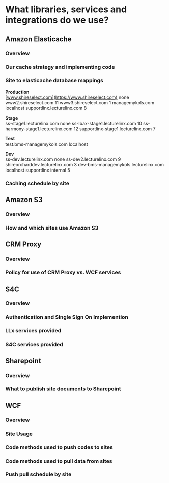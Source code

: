 <!-- TITLE: Common Libraries, Services and Integrations -->
<!-- SUBTITLE: A quick summary of and internal and external libraries, services and integrations -->

# What libraries, services and integrations do we use?
## Amazon Elasticache
### Overview
### Our cache strategy and implementing code
### Site to elasticache database mappings 
**Production**		
	[www.shireselect.com](https://www.shireselect.com)	 none
	www2.shireselect.com	11
	www3.shireselect.com	1
	managemykols.com	localhost
	supportlinx.lecturelinx.com 8
		
**Stage**		
	ss-stage1.lecturelinx.com	none
	ss-lbax-stage1.lecturelinx.com	10
	ss-harmony-stage1.lecturelinx.com	12
	supportlinx-stage1.lecturelinx.com	7
		
**Test**		
	test.bms-managemykols.com	localhost
		
**Dev**		
	ss-dev.lecturelinx.com	none
	ss-dev2.lecturelinx.com	9
	shireorcharddev.lecturelinx.com	3
	dev-bms-managemykols.lecturelinx.com	localhost
	supportlinx internal 5

### Caching schedule by site
## Amazon S3
### Overview
### How and which sites use Amazon S3
## CRM Proxy
### Overview
### Policy for use of CRM Proxy vs. WCF services
## S4C
### Overview
### Authentication and Single Sign On Implemention
### LLx services provided
### S4C services provided
## Sharepoint
### Overview
### What to publish site documents to Sharepoint
## WCF
### Overview
### Site Usage
### Code methods used to push codes to sites
### Code methods used to pull data from sites
### Push pull schedule by site
